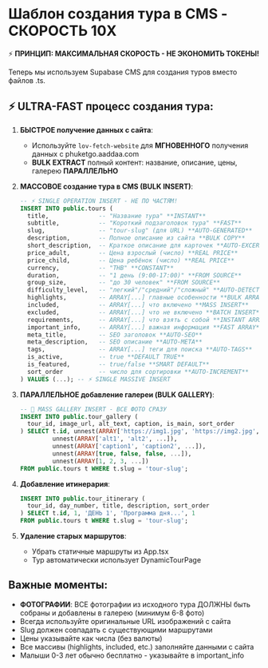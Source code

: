 # Шаблон создания тура в CMS - СКОРОСТЬ 10X

⚡ **ПРИНЦИП: МАКСИМАЛЬНАЯ СКОРОСТЬ - НЕ ЭКОНОМИТЬ ТОКЕНЫ!**

Теперь мы используем Supabase CMS для создания туров вместо файлов .ts.

## ⚡ ULTRA-FAST процесс создания тура:

1. **БЫСТРОЕ получение данных с сайта**:
   - Используйте `lov-fetch-website` для **МГНОВЕННОГО** получения данных с phuketgo.aaddaa.com
   - **BULK EXTRACT** полный контент: название, описание, цены, галерею **ПАРАЛЛЕЛЬНО**

2. **МАССОВОЕ создание тура в CMS (BULK INSERT)**:
   ```sql
   -- ⚡ SINGLE OPERATION INSERT - НЕ ПО ЧАСТЯМ!
   INSERT INTO public.tours (
     title,              -- "Название тура" **INSTANT**
     subtitle,           -- "Короткий подзаголовок тура" **FAST**
     slug,               -- "tour-slug" (для URL) **AUTO-GENERATED**
     description,        -- Полное описание из сайта **BULK COPY**
     short_description,  -- Краткое описание для карточек **AUTO-EXCERPT**
     price_adult,        -- Цена взрослый (число) **REAL PRICE**
     price_child,        -- Цена ребёнок (число) **REAL PRICE**
     currency,           -- "THB" **CONSTANT**
     duration,           -- "1 день (9:00-17:00)" **FROM SOURCE**
     group_size,         -- "до 30 человек" **FROM SOURCE**
     difficulty_level,   -- "легкий"/"средний"/"сложный" **AUTO-DETECT**
     highlights,         -- ARRAY[...] главные особенности **BULK ARRAY**
     included,           -- ARRAY[...] что включено **MASS INSERT**
     excluded,           -- ARRAY[...] что не включено **BATCH INSERT**
     requirements,       -- ARRAY[...] что взять с собой **INSTANT ARRAY**
     important_info,     -- ARRAY[...] важная информация **FAST ARRAY**
     meta_title,         -- SEO заголовок **AUTO-SEO**
     meta_description,   -- SEO описание **AUTO-META**
     tags,               -- ARRAY[...] теги для поиска **AUTO-TAGS**
     is_active,          -- true **DEFAULT TRUE**
     is_featured,        -- true/false **SMART DEFAULT**
     sort_order          -- число для сортировки **AUTO-INCREMENT**
   ) VALUES (...); -- ⚡ SINGLE MASSIVE INSERT
   ```

3. **ПАРАЛЛЕЛЬНОЕ добавление галереи (BULK GALLERY)**:
   ```sql
   -- 🚀 MASS GALLERY INSERT - ВСЕ ФОТО СРАЗУ
   INSERT INTO public.tour_gallery (
     tour_id, image_url, alt_text, caption, is_main, sort_order
   ) SELECT t.id, unnest(ARRAY['https://img1.jpg', 'https://img2.jpg', ...]), 
            unnest(ARRAY['alt1', 'alt2', ...]), 
            unnest(ARRAY['caption1', 'caption2', ...]),
            unnest(ARRAY[true, false, false, ...]),
            unnest(ARRAY[1, 2, 3, ...])
   FROM public.tours t WHERE t.slug = 'tour-slug';
   ```

4. **Добавление итинерария**:
   ```sql
   INSERT INTO public.tour_itinerary (
     tour_id, day_number, title, description, sort_order
   ) SELECT t.id, 1, 'ДЕНЬ 1', 'Программа дня...', 1
   FROM public.tours t WHERE t.slug = 'tour-slug';
   ```

5. **Удаление старых маршрутов**:
   - Убрать статичные маршруты из App.tsx
   - Тур автоматически использует DynamicTourPage

## Важные моменты:
- **ФОТОГРАФИИ**: ВСЕ фотографии из исходного тура ДОЛЖНЫ быть собраны и добавлены в галерею (минимум 6-8 фото)
- Всегда используйте оригинальные URL изображений с сайта
- Slug должен совпадать с существующими маршрутами
- Цены указывайте как числа (без валюты)
- Все массивы (highlights, included, etc.) заполняйте данными с сайта
- Малыши 0-3 лет обычно бесплатно - указывайте в important_info
